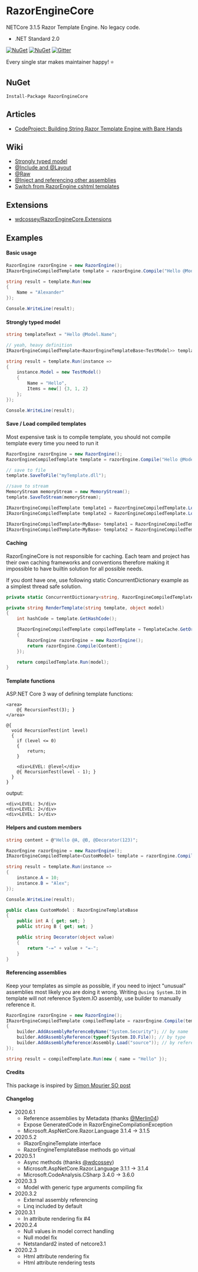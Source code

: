 # RazorEngineCore
NETCore 3.1.5 Razor Template Engine. No legacy code.
* .NET Standard 2.0

[![NuGet](https://img.shields.io/nuget/dt/RazorEngineCore.svg?style=flat-square)](https://www.nuget.org/packages/RazorEngineCore)
[![NuGet](https://img.shields.io/nuget/v/RazorEngineCore.svg?style=flat-square)](https://www.nuget.org/packages/RazorEngineCore)
[![Gitter](https://img.shields.io/gitter/room/RazorEngineCore/community?style=flat-square)](https://gitter.im/RazorEngineCore/community?utm_source=badge&utm_medium=badge&utm_content=badge)



Every single star makes maintainer happy! ⭐

## NuGet
```
Install-Package RazorEngineCore
```

## Articles
* [CodeProject: Building String Razor Template Engine with Bare Hands](https://www.codeproject.com/Articles/5260233/Building-String-Razor-Template-Engine-with-Bare-Ha)

## Wiki
* [Strongly typed model](https://github.com/adoconnection/RazorEngineCore/wiki/Strongly-typed-model)
* [@Include and @Layout](https://github.com/adoconnection/RazorEngineCore/wiki/@Include-and-@Layout)
* [@Raw](https://github.com/adoconnection/RazorEngineCore/wiki/@Raw)
* [@Inject and referencing other assemblies](https://github.com/adoconnection/RazorEngineCore/wiki/@Inject-and-referencing-other-assemblies)
* [Switch from RazorEngine cshtml templates](https://github.com/adoconnection/RazorEngineCore/wiki/Switch-from-RazorEngine-cshtml-templates)

## Extensions
* [wdcossey/RazorEngineCore.Extensions](https://github.com/wdcossey/RazorEngineCore.Extensions)

## Examples

#### Basic usage
```cs
RazorEngine razorEngine = new RazorEngine();
IRazorEngineCompiledTemplate template = razorEngine.Compile("Hello @Model.Name");

string result = template.Run(new
{
    Name = "Alexander"
});

Console.WriteLine(result);
```

#### Strongly typed model
```cs
string templateText = "Hello @Model.Name";

// yeah, heavy definition
IRazorEngineCompiledTemplate<RazorEngineTemplateBase<TestModel>> template = razorEngine.Compile<RazorEngineTemplateBase<TestModel>>(templateText);

string result = template.Run(instance =>
{
    instance.Model = new TestModel()
    {
        Name = "Hello",
        Items = new[] {3, 1, 2}
    };
});

Console.WriteLine(result);
```

#### Save / Load compiled templates
Most expensive task is to compile template, you should not compile template every time you need to run it
```cs
RazorEngine razorEngine = new RazorEngine();
RazorEngineCompiledTemplate template = razorEngine.Compile("Hello @Model.Name");

// save to file
template.SaveToFile("myTemplate.dll");

//save to stream
MemoryStream memoryStream = new MemoryStream();
template.SaveToStream(memoryStream);
```

```cs
IRazorEngineCompiledTemplate template1 = RazorEngineCompiledTemplate.LoadFromFile("myTemplate.dll");
IRazorEngineCompiledTemplate template2 = RazorEngineCompiledTemplate.LoadFromStream(myStream);
```

```cs
IRazorEngineCompiledTemplate<MyBase> template1 = RazorEngineCompiledTemplate<MyBase>.LoadFromFile<MyBase>("myTemplate.dll");
IRazorEngineCompiledTemplate<MyBase> template2 = RazorEngineCompiledTemplate<MyBase>.LoadFromStream<MyBase>(myStream);
```

#### Caching
RazorEngineCore is not responsible for caching. Each team and project has their own caching frameworks and conventions therefore making it impossible to have builtin solution for all possible needs. 

If you dont have one, use following static ConcurrentDictionary example as a simplest thread safe solution.

```cs
private static ConcurrentDictionary<string, RazorEngineCompiledTemplate> TemplateCache = new ConcurrentDictionary<string, RazorEngineCompiledTemplate>();
```

```cs
private string RenderTemplate(string template, object model)
{
    int hashCode = template.GetHashCode();

    IRazorEngineCompiledTemplate compiledTemplate = TemplateCache.GetOrAdd(hashCode, i =>
    {
        RazorEngine razorEngine = new RazorEngine();
        return razorEngine.Compile(Content);
    });

    return compiledTemplate.Run(model);
}
```

#### Template functions
ASP.NET Core 3 way of defining template functions:
```
<area>
    @{ RecursionTest(3); }
</area>

@{
  void RecursionTest(int level)
  {
	if (level <= 0)
	{
		return;
	}

	<div>LEVEL: @level</div>
	@{ RecursionTest(level - 1); }
  }
}
```
output:
```
<div>LEVEL: 3</div>
<div>LEVEL: 2</div>
<div>LEVEL: 1</div>
```

#### Helpers and custom members
```cs
string content = @"Hello @A, @B, @Decorator(123)";

RazorEngine razorEngine = new RazorEngine();
IRazorEngineCompiledTemplate<CustomModel> template = razorEngine.Compile<CustomModel>(content);

string result = template.Run(instance =>
{
    instance.A = 10;
    instance.B = "Alex";
});

Console.WriteLine(result);
```
```cs
public class CustomModel : RazorEngineTemplateBase
{
    public int A { get; set; }
    public string B { get; set; }

    public string Decorator(object value)
    {
        return "-=" + value + "=-";
    }
}
```

#### Referencing assemblies
Keep your templates as simple as possible, if you need to inject "unusual" assemblies most likely you are doing it wrong.
Writing `@using System.IO` in template will not reference System.IO assembly, use builder to manually reference it.

```cs
RazorEngine razorEngine = new RazorEngine();
IRazorEngineCompiledTemplate compiledTemplate = razorEngine.Compile(templateText, builder =>
{
    builder.AddAssemblyReferenceByName("System.Security"); // by name
    builder.AddAssemblyReference(typeof(System.IO.File)); // by type
    builder.AddAssemblyReference(Assembly.Load("source")); // by reference
});

string result = compiledTemplate.Run(new { name = "Hello" });
```


#### Credits
This package is inspired by [Simon Mourier SO post](https://stackoverflow.com/a/47756437/267736)


#### Changelog
* 2020.6.1
	* Reference assemblies by Metadata (thanks [@Merlin04](https://github.com/Merlin04))
	* Expose GeneratedCode in RazorEngineCompilationException
	* Microsoft.AspNetCore.Razor.Language 3.1.4 -> 3.1.5
* 2020.5.2
	* IRazorEngineTemplate interface 
	* RazorEngineTemplateBase methods go virtual
* 2020.5.1
	* Async methods (thanks [@wdcossey](https://github.com/wdcossey))
	* Microsoft.AspNetCore.Razor.Language 3.1.1 -> 3.1.4
	* Microsoft.CodeAnalysis.CSharp 3.4.0 -> 3.6.0
* 2020.3.3
	* Model with generic type arguments compiling fix
* 2020.3.2
	* External assembly referencing
	* Linq included by default
* 2020.3.1
	* In attribute rendering fix #4
* 2020.2.4
	* Null values in model correct handling
	* Null model fix
	* Netstandard2 insted of netcore3.1
* 2020.2.3
	* Html attribute rendering fix
	* Html attribute rendering tests
